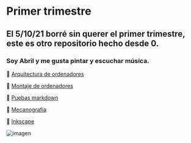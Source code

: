 
# Primer trimestre

## El 5/10/21 borré sin querer el primer trimestre, este es otro repositorio hecho desde 0.

### Soy Abril y me gusta pintar y escuchar música.


🌙  [Arquitectura de ordenadores](https://github.com/jjksimp/1er-trimestre/blob/main/arquitectura%20de%20ordenadores.md)

🌙  [Montaje de ordenadores](https://github.com/jjksimp/1er-trimestre/blob/main/Desmontaje%20de%20ordenador.md)

🌙  [Puebas markdown](https://github.com/jjksimp/1er-trimestre/blob/main/pruebas%20markdowmn.md)

🌙  [Mecanografía](https://github.com/jjksimp/1er-trimestre/blob/main/mecanografia.md)

🌙  [Inkscape](https://github.com/jjksimp/1er-trimestre/blob/main/INKSCAPE.md)

![imagen](https://user-images.githubusercontent.com/90753482/144018359-3230d047-b63b-4926-8547-b22e3ff845e9.png)
